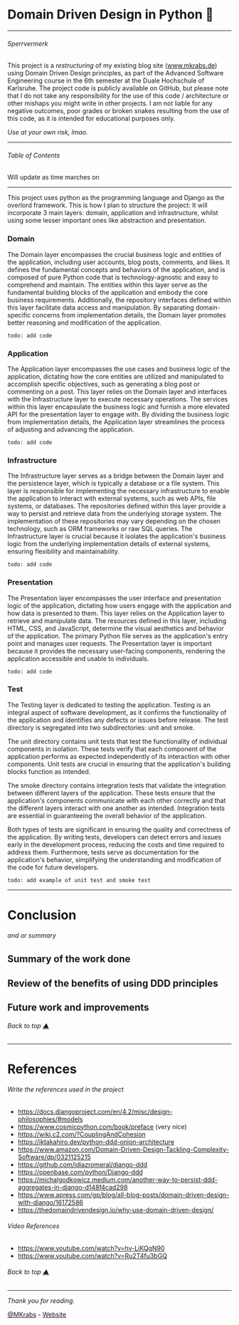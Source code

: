[//]: # (DDD in Django)

[//]: # (A project for the course "Advanced Software Engineering" at the DHBW Karlsruhe)

[//]: # (by Marc Gökce, 2023)

# Domain Driven Design in Python 🐍

---

###### Sperrvermerk

This project is a _restructuring_ of my existing blog site (www.mkrabs.de) using Domain Driven Design
principles, as part of the Advanced Software Engineering course in the 6th semester at the Duale Hochschule of
Karlsruhe. The project code is publicly available on GitHub, but please note that I do not take any responsibility
for the use of this code / architecture or other mishaps you might write in other projects. I am not liable for any
negative outcomes, poor grades or broken snakes resulting from the use of this code, as it is intended for educational
purposes only.

_Use at your own risk, lmao._

---

###### Table of Contents

Will update as time marches on



---

This project uses python as the programming language and Django as the overlord framework. This is how I plan to 
structure the project: It will incorporate 3 main layers: domain, application and infrastructure, whilst using some 
lesser important ones like abstraction and presentation.

### Domain

The Domain layer encompasses the crucial business logic and entities of the application, including user accounts, blog
posts, comments, and likes. It defines the fundamental concepts and behaviors of the application, and is composed of
pure Python code that is technology-agnostic and easy to comprehend and maintain. The entities within this layer serve
as the fundamental building blocks of the application and embody the core business requirements. Additionally, the
repository interfaces defined within this layer facilitate data access and manipulation. By separating domain-specific
concerns from implementation details, the Domain layer promotes better reasoning and modification of the application.

```
todo: add code
```

### Application

The Application layer encompasses the use cases and business logic of the application, dictating how the core entities
are utilized and manipulated to accomplish specific objectives, such as generating a blog post or commenting on a post.
This layer relies on the Domain layer and interfaces with the Infrastructure layer to execute necessary operations. The
services within this layer encapsulate the business logic and furnish a more elevated API for the presentation layer to
engage with. By dividing the business logic from implementation details, the Application layer streamlines the process
of adjusting and advancing the application.

```
todo: add code
```
### Infrastructure

The Infrastructure layer serves as a bridge between the Domain layer and the persistence layer, which is typically a
database or a file system. This layer is responsible for implementing the necessary infrastructure to enable the
application to interact with external systems, such as web APIs, file systems, or databases. The repositories defined
within this layer provide a way to persist and retrieve data from the underlying storage system. The implementation of
these repositories may vary depending on the chosen technology, such as ORM frameworks or raw SQL queries. The
Infrastructure layer is crucial because it isolates the application's business logic from the underlying implementation
details of external systems, ensuring flexibility and maintainability.

```
todo: add code
```
### Presentation

The Presentation layer encompasses the user interface and presentation logic of the application, dictating how users
engage with the application and how data is presented to them. This layer relies on the Application layer to retrieve
and manipulate data. The resources defined in this layer, including HTML, CSS, and JavaScript, determine the visual
aesthetics and behavior of the application. The primary Python file serves as the application's entry point and manages
user requests. The Presentation layer is important because it provides the necessary user-facing components, rendering
the application accessible and usable to individuals.

```
todo: add code
```
### Test

The Testing layer is dedicated to testing the application. Testing is an integral aspect of software development, as it
confirms the functionality of the application and identifies any defects or issues before release. The test directory is
segregated into two subdirectories: unit and smoke.

The unit directory contains unit tests that test the functionality of individual components in isolation. These tests
verify that each component of the application performs as expected independently of its interaction with other
components. Unit tests are crucial in ensuring that the application's building blocks function as intended.

The smoke directory contains integration tests that validate the integration between different layers of the
application. These tests ensure that the application's components communicate with each other correctly and that the
different layers interact with one another as intended. Integration tests are essential in guaranteeing the overall
behavior of the application.

Both types of tests are significant in ensuring the quality and correctness of the application. By writing tests,
developers can detect errors and issues early in the development process, reducing the costs and time required to
address them. Furthermore, tests serve as documentation for the application's behavior, simplifying the understanding
and modification of the code for future developers.

```
todo: add example of unit test and smoke test
```
---

# Conclusion

###### and or summary

## Summary of the work done

## Review of the benefits of using DDD principles

## Future work and improvements

###### Back to top [▲](#table-of-contents)

---

# References

###### Write the references used in the project

* https://docs.djangoproject.com/en/4.2/misc/design-philosophies/#models
* https://www.cosmicpython.com/book/preface (very nice)
* https://wiki.c2.com/?CouplingAndCohesion
* https://iktakahiro.dev/python-ddd-onion-architecture
* https://www.amazon.com/Domain-Driven-Design-Tackling-Complexity-Software/dp/0321125215
* https://github.com/jdiazromeral/django-ddd
* https://openbase.com/python/Django-ddd
* https://michalgodkowicz.medium.com/another-way-to-persist-ddd-aggregates-in-django-d148f4cad298
* https://www.apress.com/gp/blog/all-blog-posts/domain-driven-design-with-django/16172586
* https://thedomaindrivendesign.io/why-use-domain-driven-design/

###### Video References

* https://www.youtube.com/watch?v=hv-LiKQgN90
* https://www.youtube.com/watch?v=Ru2T4fu3bGQ

###### Back to top [▲](#table-of-contents)

---

_Thank you for reading._

[@MKrabs](https://www.github.com/MKrabs) - [Website](https://www.mkrabs.de)

[//]: # (Styles)
<style>

ol { list-style-type: upper-roman; }
ol ol { list-style-type: decimal; }

</style>